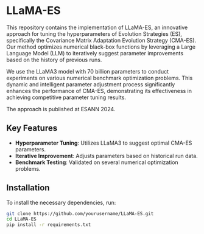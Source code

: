 # LLaMA-ES

This repository contains the implementation of LLaMA-ES, an innovative approach for tuning the hyperparameters of Evolution Strategies (ES), specifically the Covariance Matrix Adaptation Evolution Strategy (CMA-ES). Our method optimizes numerical black-box functions by leveraging a Large Language Model (LLM) to iteratively suggest parameter improvements based on the history of previous runs.

We use the LLaMA3 model with 70 billion parameters to conduct experiments on various numerical benchmark optimization problems. This dynamic and intelligent parameter adjustment process significantly enhances the performance of CMA-ES, demonstrating its effectiveness in achieving competitive parameter tuning results.

The approach is published at ESANN 2024.

## Key Features

- **Hyperparameter Tuning**: Utilizes LLaMA3 to suggest optimal CMA-ES parameters.
- **Iterative Improvement**: Adjusts parameters based on historical run data.
- **Benchmark Testing**: Validated on several numerical optimization problems.

## Installation

To install the necessary dependencies, run:

```bash
git clone https://github.com/yourusername/LLaMA-ES.git
cd LLaMA-ES
pip install -r requirements.txt
